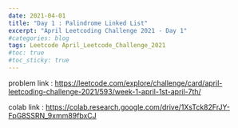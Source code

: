 ```yaml
---
date: 2021-04-01
title: "Day 1 : Palindrome Linked List"
excerpt: "April Leetcoding Challenge 2021 - Day 1"
#categories: blog
tags: Leetcode April_Leetcode_Challenge_2021
#toc: true
#toc_sticky: true
---
```


<script src="https://gist.github.com/1cg2cg3cg/425e27fb1249dde08b292b6baceea8ef.js"></script>

problem link : https://leetcode.com/explore/challenge/card/april-leetcoding-challenge-2021/593/week-1-april-1st-april-7th/

colab link : https://colab.research.google.com/drive/1XsTck82FrJY-FpG8SSRN_9xmm89fbxCJ
